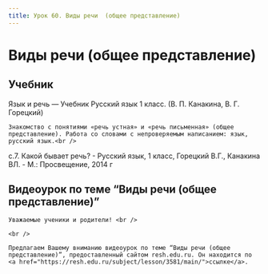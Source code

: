 ```yaml
---
title: Урок 60. Виды речи  (общее представление)
---
```


# Виды речи  (общее представление)

## Учебник

Язык и речь — Учебник Русский язык 1 класс. (В. П. Канакина, В. Г. Горецкий)

<p>
	Знакомство с понятиями «речь устная» и «речь письменная» (общее представление). Работа со словами с непроверяемым написанием: язык, русский язык.<br />
</p>

с.7. Какой бывает речь? - Русский язык, 1 класс, Горецкий В.Г., Канакина ВЛ. - М.: Просвещение, 2014 г

## Видеоурок по теме “Виды речи (общее представление)”

<p>
	Уважаемые ученики и родители! <br /> 
</p>
<p>
	<br /> 
</p>
<p>
	Предлагаем Вашему вниманию видеоурок по теме “Виды речи (общее представление)”, предоставленный сайтом resh.edu.ru. Он находится по <a href="https://resh.edu.ru/subject/lesson/3581/main/">ссылке</a>.
</p>